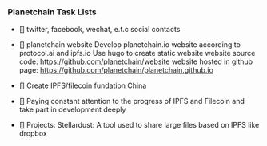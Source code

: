 
### Planetchain Task Lists

- [] twitter, facebook, wechat, e.t.c social contacts
- [] planetchain website
     Develop planetchain.io website according to protocol.ai and ipfs.io 
     Use hugo to create static website
     website source code: https://github.com/planetchain/website
     website hosted in github page: https://github.com/planetchain/planetchain.github.io
   
- [] Create IPFS/filecoin fundation China 
- [] Paying constant attention to the progress of IPFS and Filecoin and take part in development deeply
- [] Projects:
     Stellardust: A tool used to share large files based on IPFS like dropbox

   

